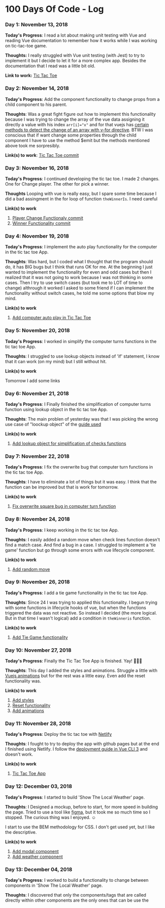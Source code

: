 # 100 Days Of Code - Log

### Day 1: November 13, 2018

**Today's Progress**: I read a lot about making unit testing with Vue and reading Vue documentation to remember how it works while I was working on tic-tac-toe game.

**Thoughts:** I really struggled with Vue unit testing (with Jest) to try to implement it but I decide to let it for a more complex app. Besides the documentation that I read was a little bit old.

**Link to work:** [Tic Tac Toe](https://github.com/100DaysOfVue/tic-tac-toe/commit/5da4662a18a405a543d044eee565ddcc4476a3b8)

### Day 2: November 14, 2018

**Today's Progress**: Add the component functionality to change props from a child component to his parent.

**Thoughts**: Was a great fight figure out how to implement this functionality because I was trying to change the array of the vue data assigning it directly a value with his index `arr[i]="x"` and for that vuejs has [certain methods to detect the change of an array with v-for directive](https://vuejs.org/v2/guide/list.html#Array-Change-Detection). BTW I was conscious that if want change some properties through the child component I have to use the method $emit but the methods mentioned above took me sorpresibly.

**Link(s) to work**: [Tic Tac Toe commit](https://github.com/100DaysOfVue/tic-tac-toe/commit/504ba6a6741767040da1a05aed4ca13faf298472)


### Day 3: November 16, 2018

**Today's Progress**: I continued developing the tic tac toe. I made 2 changes. One for Change player. The other for pick a winner.

**Thoughts** Looping with vue is really easy, but I spare some time because I did a bad assingment in the for loop of function `theWinnerIs`. I need careful

**Link(s) to work**
1. [Player Change Functionaly commit](https://github.com/100DaysOfVue/tic-tac-toe/commit/af9de92b62a98ae830b369fd9ccd5396a0862fdc)
2. [Winner Functionality commit](https://github.com/100DaysOfVue/tic-tac-toe/commit/d2c7cae003caa99beed1b8d2ea25eebd4193d4b3)

### Day 4: November 19, 2018

**Today's Progress**: I implement the auto play functionality for the computer in the tic tac toe App.

**Thoughts**: Was hard, but I coded what I thought that the program should do, it has BIG bugs but I think that runs OK for me. At the beginning I just wanted to implement the functionality for even and odd cases but then I realized that it was not going to work because I was not thinking in some cases. Then I try to use switch cases (but took me to LOT of time to change) althrough it worked I asked to some friend if I can implement the functionality without switch cases, he told me some options that blow my mind.  

**Link(s) to work**
1. [Add computer auto play in Tic Tac Toe](https://github.com/100DaysOfVue/tic-tac-toe/commit/f49624048343f9f8919fa0a945404f0f983b1ba4)

### Day 5: November 20, 2018

**Today's Progress**: I worked in simplify the computer turns functions in the tic tac toe App.

**Thoughts**: I struggled to use lookup objects instead of 'if' statement, I know that it can work (on my mind) but I still without hit. 

**Link(s) to work**

Tomorrow I add some links

### Day 6: November 21, 2018

**Today's Progress**: I Finally finished the simplification of computer turns function using lookup object in the tic tac toe App.

**Thoughts**: The main problen of yesterday was that I was picking the wrong use case of "loockup object" of the [guide used](https://www.codereadability.com/replacing-if-statements-with-object-lookups/)

**Link(s) to work**

1. [Add lookup object for simplification of checks functions](https://github.com/100DaysOfVue/tic-tac-toe/commit/aecbb02040d058b898d85444aeda78d9594464f0)

### Day 7: November 22, 2018

**Today's Progress**: I fix the overwrite bug that computer turn functions in the tic tac toe App.

**Thoughts**: I have to eliminate a lot of things but it was easy. I think that the function can be improved but that is work for tomorrow.

**Link(s) to work**

1. [Fix overwrite square bug in computer turn function](https://github.com/100DaysOfVue/tic-tac-toe/commit/22635b36d05a0c19d3a16bc0b904492c9bef8e03)

### Day 8: November 24, 2018

**Today's Progress**: I keep working in the tic tac toe App.

**Thoughts**: I easily added a random move when check lines function doesn't find a match case. And find a bug in a case. I struggled to implement a 'tie game' function but go through some errors with vue lifecycle component.

**Link(s) to work**

1. [Add random move](https://github.com/100DaysOfVue/tic-tac-toe/commit/cab6717363e1c6a0b69c4c8384d85d8b2305fb1d)

### Day 9: November 26, 2018

**Today's Progress**: I add a tie game functionality in the tic tac toe App.

**Thoughts**: Since 24 I was trying to applied this functionality. I begun trying with some functions in lifecycle hooks of vue, but when the functions triggered the data was not reactive. So instead I decided (the more logical. But in that time I wasn't logical) add a condition in `theWinneris` function.

**Link(s) to work**

1. [Add Tie Game functionality](https://github.com/100DaysOfVue/tic-tac-toe/commit/1c7707be22bb4f32ba790e68471cf412f979a2f5)

### Day 10: November 27, 2018

**Today's Progress**: Finally the Tic Tac Toe App is finished. Yay! :tada::tada::tada:

**Thoughts**: This day I added the styles and animations. Struggle a little with [Vuejs animations](https://vuejs.org/v2/guide/transitions.html) but for the rest was a little easy. Even add the reset functionality was.

**Link(s) to work**

1. [Add styles](https://github.com/100DaysOfVue/tic-tac-toe/commit/8ce442391ee68267d23e6f44e2dbb83384e3b966)
2. [Reset functionality](https://github.com/100DaysOfVue/tic-tac-toe/commit/4a23aad00ed24ece4dba08ff5cdaad1825b3c2ae)
3. [Add animations](https://github.com/100DaysOfVue/tic-tac-toe/commit/69407bfedf7bd1e904d8b92f4182735b822f0583)

### Day 11: November 28, 2018

**Today's Progress**: Deploy the tic tac toe with [Netlify](https://www.netlify.com/)

**Thoughts**: I fought to try to deploy the app with github pages but at the end I finished using Netlify. I follow the [deployment guide in Vue CLI 3](https://cli.vuejs.org/guide/deployment.html#github-pages) and doesn't work.

**Link(s) to work**

1. [Tic Tac Toe App](100daysofcode-tic-tac-toe.netlify.com)

### Day 12: December 03, 2018

**Today's Progress**: I started to build 'Show The Local Weather' page.

**Thoughts**: I Designed a mockup, before to start, for more speed in building the page. Tried to use a tool like [figma](https://figma.com), but it took me so much time so I stopped. The curious thing was I enjoyed. :relaxed:

I start to use the BEM methodology for CSS. I don't get used yet, but I like the descriptive.

**Link(s) to work**

1. [Add modal component](https://github.com/100DaysOfVue/show-local-weather/commit/650d44bf2f00f4ea7c0cc2230e22071b637707fb)
2. [Add weather component](https://github.com/100DaysOfVue/show-local-weather/commit/edfa26a9c6ed0f9e10ecd63902af54462ae2daa0)

### Day 13: December 04, 2018

**Today's Progress**: I worked to build a functionality to change between components in 'Show The Local Weather' page.

**Thoughts**: I discovered that only the components/tags that are called directly within other components are the only ones that can be use the <style scoped> in the template.

**Link(s) to work**

1. [Add search component](https://github.com/100DaysOfVue/show-local-weather/commit/c19577d9333039ecdcfe89f27659ea843c39ed1d)
2. [Add functionality to change between components](https://github.com/100DaysOfVue/show-local-weather/commit/d4e934ee8849b14a6fbcf4c254173383c06c6ed2)

### Day 14: December 05, 2018

**Today's Progress**: I try to use the [Open Weather Map API](https://Openweathermap.org) in 'Show The Local Weather' page but I couldn't.

**Thoughts**: I think that can be a problem with the headers in the fetch method. Even if is a response 200 it throw the error `TypeError: 'caller', 'callee', and 'arguments' properties may not be accessed on strict mode functions or the arguments objects for calls to them at Function.remote` And I don't know what that means.

### Day 15: December 07, 2018

**Today's Progress**: Finally I could make a [Open Weather Map API](https://Openweathermap.org) API call in 'Show The Local Weather' page.

**Thoughts**: I could not make the call before because I was using an incorrect API endpoint.

I was using a filter method to show the API temperature in degrees Celsius or Fahrenheit depending on another property, but I realized that the filter methods do not link the vue instance, it just takes the value to change

**Link(s) to work**

1. [Add API call](https://github.com/100DaysOfVue/show-local-weather/commit/57a7d26e9db74086488cdf3cd2033ceedabe3cb9)
2. [Add weather props to weather component](https://github.com/100DaysOfVue/show-local-weather/commit/c98c85582500b9006488be26db53057c952a467b)

### Day 16: December 08, 2018

**Today's Progress**: I completed all the API calls (through coordinates and by city name) in Local Weather Page. I also did some refactorization for simplicity.

**Thoughts**: For the API call by city name I had to do a refactorization of components that allow me to pass me the data more efficiently. 

**Link(s) to work**

1. [API call by city in search component](https://github.com/100DaysOfVue/show-local-weather/commit/f2c4e39098ff2fa94c1877ce7f97c965913ea0dc)
2. [Delete modal component](https://github.com/100DaysOfVue/show-local-weather/commit/14a8f523646842dfd45ea1bf6a12f3cb14fdf339)
3. [Add search weather by city name in App component](https://github.com/100DaysOfVue/show-local-weather/commit/b0b05aab38a2dc5c8a426862297d031b36e87be7)

### Day 17: December 09, 2018

**Today's Progress**: I did some changes to the styles of search component. And work in the design of some icons for local weather app.

**Thoughts**: Today I realised that for a feature in search functions I need to do some backend, so I decided to implement later with GraphQL.

**Link(s) to work**

1. [Change the styles of search component](https://github.com/100DaysOfVue/show-local-weather/commit/1a30b57079175f77e0cfae8ac16dfd5cf8275c17)

### Day 18-19: December 10-11, 2018

**Today's Progress**: Work all two days creating the svg icons for the local weather app.

**Thoughts**: I was a real challenge to create that. First of all, I did not know how to use a design program, I try gravit design and vectr (Inkscape to but I felt a little overwhelmed due it interface). Mainly I used gravit design until get used to how that kind of programs work, then I changed to vectr because I liked more.

Second. When I exported the design was a real problem because I did not know much about svg. So I be forced to learn more about it.

I learned that in paths of svg tags can be defined inside a tag call "*defs*" but, to be shown,  it needs to be used with a tag call "*use*".

Also the paths can be grouped in "*g*" tags for apply styles to all "*paths*" elements inside the group.

### Day 20: December 14, 2018

**Today's Progress**: I Finally added the svg assets to the weather app and use dynamic url import in local weather app.

**Thoughts**: After add the lookup object for the url svg icons I wanted to use it dynamically, without use conditionals like:

```
<img src="icon1" v-if="weatherIcon == icon1" />
< img src="icon2" v-else-if="weatherIcon == icon2" />
...
```

I want to use some like: `<img :src="iconX" />` and add the url through the lookup object but reading in some issue in vuejs github  I can use ```require(`~assets/${iconX}.svg`)``` in a function or computed propertie and used in the src attribute as `<img :src="svgPath(iconX)" />` and it worked :tada:

**Link(s) to work**

1. [Add dynamic import of icons](https://github.com/100DaysOfVue/show-local-weather/commit/a00b902b2fc9ca12c63c5a7b6c420d7df00bfa75)
2. [Add lookup objects cases](https://github.com/100DaysOfVue/show-local-weather/commit/b63dd3f0547d660a6ff49d88797412343f794aab)
